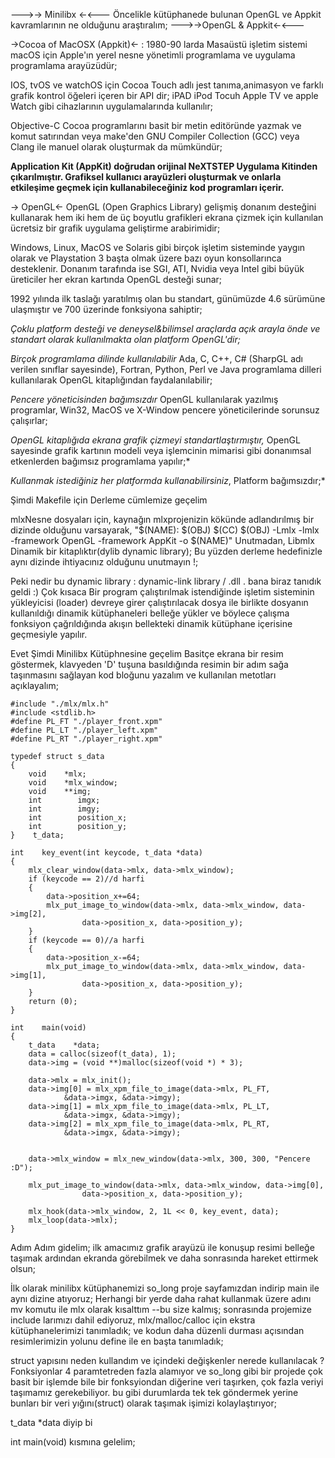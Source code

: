 --->-> Minilibx <-<---
Öncelikle kütüphanede bulunan OpenGL ve Appkit kavramlarının ne olduğunu araştıralım;
--->->OpenGL & Appkit<-<---


->Cocoa of MacOSX (Appkit)<- : 1980-90 larda Masaüstü işletim sistemi macOS için Apple'ın yerel nesne yönetimli programlama ve uygulama programlama arayüzüdür;

IOS, tvOS ve watchOS için Cocoa Touch adlı jest tanıma,animasyon ve farklı grafik kontrol öğeleri içeren bir API dir;
iPAD iPod Tocuh Apple TV ve apple Watch gibi cihazlarının uygulamalarında kullanılır;

Objective-C Cocoa programlarını basit bir metin editöründe yazmak ve komut satırından veya make'den GNU Compiler Collection (GCC) veya Clang ile manuel olarak oluşturmak da mümkündür;

**Application Kit (AppKit) doğrudan orijinal NeXTSTEP Uygulama Kitinden çıkarılmıştır. Grafiksel kullanıcı arayüzleri oluşturmak ve onlarla etkileşime geçmek için kullanabileceğiniz kod programları içerir.**

-> OpenGL<-
OpenGL (Open Graphics Library) gelişmiş donanım desteğini kullanarak hem iki hem de üç boyutlu grafikleri ekrana çizmek için kullanılan ücretsiz bir grafik uygulama geliştirme arabirimidir;

Windows, Linux, MacOS ve Solaris gibi birçok işletim sisteminde yaygın olarak ve Playstation 3 başta olmak üzere bazı oyun konsollarınca desteklenir. Donanım tarafında ise SGI, ATI, Nvidia veya Intel gibi büyük üreticiler her ekran kartında OpenGL desteği sunar;

1992 yılında ilk taslağı yaratılmış olan bu standart, günümüzde 4.6 sürümüne ulaşmıştır ve 700 üzerinde fonksiyona sahiptir;

*Çoklu platform desteği ve deneysel&bilimsel araçlarda açık arayla önde ve standart olarak kullanılmakta olan platform OpenGL'dir;*

*Birçok programlama dilinde kullanılabilir*
Ada, C, C++, C# (SharpGL adı verilen sınıflar sayesinde), Fortran, Python, Perl ve Java programlama dilleri kullanılarak OpenGL kitaplığından faydalanılabilir;

*Pencere yöneticisinden bağımsızdır*
OpenGL kullanılarak yazılmış programlar, Win32, MacOS ve X-Window pencere yöneticilerinde sorunsuz çalışırlar;

*OpenGL kitaplığıda ekrana grafik çizmeyi standartlaştırmıştır,*
OpenGL sayesinde grafik kartının modeli veya işlemcinin mimarisi gibi donanımsal etkenlerden bağımsız programlama yapılır;*

*Kullanmak istediğiniz her platformda kullanabilirsiniz*,
Platform bağımsızdır;*

Şimdi Makefile için Derleme cümlemize geçelim

mlxNesne dosyaları için, kaynağın mlxprojenizin kökünde adlandırılmış bir dizinde olduğunu varsayarak,
"$(NAME): $(OBJ)
	$(CC) $(OBJ) -Lmlx -lmlx -framework OpenGL -framework AppKit -o $(NAME)"
Unutmadan, Libmlx Dinamik bir kitaplıktır(dylib dynamic library);
Bu yüzden derleme hedefinizle aynı dizinde ihtiyacınız olduğunu unutmayın !;

Peki nedir bu dynamic library :
dynamic-link library / .dll . bana biraz tanıdık geldi :)
Çok kısaca Bir program çalıştırılmak istendiğinde işletim sisteminin yükleyicisi (loader)  devreye girer çalıştırılacak dosya ile birlikte  dosyanın kullanıldığı dinamik kütüphaneleri belleğe yükler  ve böylece çalışma fonksiyon çağrıldığında akışın bellekteki dinamik kütüphane içerisine geçmesiyle yapılır.

Evet Şimdi Minilibx Kütüphnesine geçelim
Basitçe ekrana bir resim göstermek, klavyeden 'D' tuşuna basıldığında resimin bir adım sağa taşınmasını sağlayan kod bloğunu yazalım ve kullanılan metotları açıklayalım;

```
#include "./mlx/mlx.h"
#include <stdlib.h>
#define PL_FT "./player_front.xpm"
#define PL_LT "./player_left.xpm"
#define PL_RT "./player_right.xpm"

typedef struct s_data
{
    void    *mlx;
    void    *mlx_window;
    void    **img;
    int        imgx;
    int        imgy;
    int        position_x;
    int        position_y;
}    t_data;

int    key_event(int keycode, t_data *data)
{
    mlx_clear_window(data->mlx, data->mlx_window);
    if (keycode == 2)//d harfi
    {
        data->position_x+=64;
        mlx_put_image_to_window(data->mlx, data->mlx_window, data->img[2],
                data->position_x, data->position_y);
    }
    if (keycode == 0)//a harfi
    {
        data->position_x-=64;
        mlx_put_image_to_window(data->mlx, data->mlx_window, data->img[1],
                data->position_x, data->position_y);
    }
    return (0);
}

int    main(void)
{
    t_data    *data;
    data = calloc(sizeof(t_data), 1);
    data->img = (void **)malloc(sizeof(void *) * 3);

    data->mlx = mlx_init();
    data->img[0] = mlx_xpm_file_to_image(data->mlx, PL_FT,
            &data->imgx, &data->imgy);
    data->img[1] = mlx_xpm_file_to_image(data->mlx, PL_LT,
            &data->imgx, &data->imgy);
    data->img[2] = mlx_xpm_file_to_image(data->mlx, PL_RT,
            &data->imgx, &data->imgy);


    data->mlx_window = mlx_new_window(data->mlx, 300, 300, "Pencere :D");

    mlx_put_image_to_window(data->mlx, data->mlx_window, data->img[0],
                data->position_x, data->position_y);

    mlx_hook(data->mlx_window, 2, 1L << 0, key_event, data);
    mlx_loop(data->mlx);
}
```
Adım Adım gidelim;
ilk amacımız grafik arayüzü ile konuşup resimi belleğe taşımak ardından ekranda görebilmek ve daha sonrasında hareket ettirmek olsun;

İlk olarak minilibx kütüphanemizi so_long proje sayfamızdan indirip main ile aynı dizine atıyoruz;
Herhangi bir yerde daha rahat kullanmak üzere adını mv komutu ile mlx olarak kısalttım --bu size kalmış;
sonrasında projemize include larımızı dahil ediyoruz, mlx/malloc/calloc için ekstra kütüphanelerimizi tanımladık;
ve kodun daha düzenli durması açısından resimlerimizin yolunu define ile en başta tanımladık;

struct yapısını neden kullandım ve içindeki değişkenler nerede kullanılacak ? 
Fonksiyonlar 4 paramtetreden fazla alamıyor ve so_long gibi bir projede çok basit bir işlemde bile bir fonksyiondan diğerine veri taşırken,
çok fazla veriyi taşımamız gerekebiliyor. bu gibi durumlarda tek tek göndermek yerine bunları bir veri yığını(struct) olarak taşımak işimizi kolaylaştırıyor;

t_data *data diyip bi

int main(void) kısmına gelelim;






















